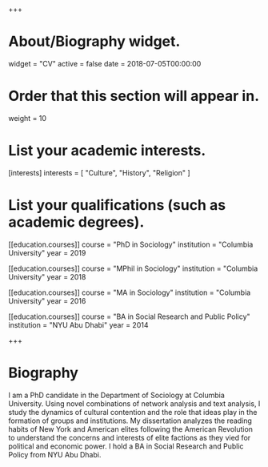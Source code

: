 +++
# About/Biography widget.
widget = "CV"
active = false
date = 2018-07-05T00:00:00

# Order that this section will appear in.
weight = 10

# List your academic interests.
[interests]
  interests = [
    "Culture",
    "History",
    "Religion"
  ]

# List your qualifications (such as academic degrees).
[[education.courses]]
  course = "PhD in Sociology"
  institution = "Columbia University"
  year = 2019

[[education.courses]]
  course = "MPhil in Sociology"
  institution = "Columbia University"
  year = 2018


[[education.courses]]
  course = "MA in Sociology"
  institution = "Columbia University"
  year = 2016

[[education.courses]]
  course = "BA in Social Research and Public Policy"
  institution = "NYU Abu Dhabi"
  year = 2014

+++

# Biography

I am a PhD candidate in the Department of Sociology at Columbia University. Using novel combinations of network analysis and text analysis, I study the dynamics of cultural contention and the role that ideas play in the formation of groups and institutions. My dissertation analyzes the reading habits of New York and American elites following the American Revolution to understand the concerns and interests of elite factions as they vied for political and economic power. I hold a BA in Social Research and Public Policy from NYU Abu Dhabi.
